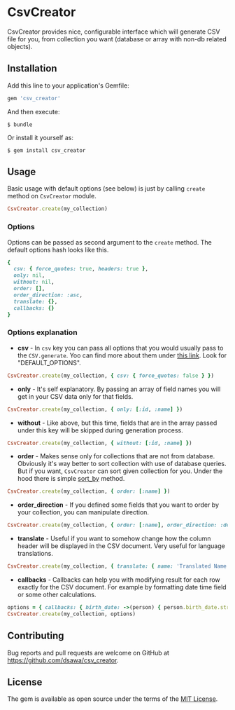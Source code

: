 # CsvCreator

CsvCreator provides nice, configurable interface which will generate CSV file for you, from collection you want (database or array with non-db related objects).

## Installation

Add this line to your application's Gemfile:

```ruby
gem 'csv_creator'
```

And then execute:

    $ bundle

Or install it yourself as:

    $ gem install csv_creator

## Usage

Basic usage with default options (see below) is just by calling `create` method on `CsvCreator` module.

```ruby
CsvCreator.create(my_collection)
```

### Options

Options can be passed as second argument to the `create` method. The default options hash looks like this.
```ruby
{
  csv: { force_quotes: true, headers: true },
  only: nil,
  without: nil,
  order: [],
  order_direction: :asc,
  translate: {},
  callbacks: {}
}
```

### Options explanation

* **csv** - In `csv` key you can pass all options that you would usually pass to the `CSV.generate`. 
Yoo can find more about them under [this link](http://ruby-doc.org/stdlib-2.2.2/libdoc/csv/rdoc/CSV.html). Look for "DEFAULT_OPTIONS".
```ruby
CsvCreator.create(my_collection, { csv: { force_quotes: false } })
```

* **only** - It's self explanatory. By passing an array of field names you will get in your CSV data only for that fields.
```ruby
CsvCreator.create(my_collection, { only: [:id, :name] })
```

* **without** - Like above, but this time, fields that are in the array passed under this key will be skipped during generation process.
```ruby
CsvCreator.create(my_collection, { without: [:id, :name] })
```

* **order** - Makes sense only for collections that are not from database. Obviously it's way better to sort collection with use of database queries. But if you want, `CsvCreator` can sort given collection for you. Under the hood there is simple [sort_by](http://ruby-doc.org/core-2.2.2/Enumerable.html#method-i-sort_by) method.
```ruby
CsvCreator.create(my_collection, { order: [:name] })
```

* **order_direction** - If you defined some fields that you want to order by your collection, you can manipulate direction.
```ruby
CsvCreator.create(my_collection, { order: [:name], order_direction: :desc })
```

* **translate** - Useful if you want to somehow change how the column header will be displayed in the CSV document. Very useful for language translations.
```ruby
CsvCreator.create(my_collection, { translate: { name: 'Translated Name Field' })
```

* **callbacks** - Callbacks can help you with modifying result for each row exactly for the CSV document. For example by formatting date time field or some other calculations.
```ruby
options = { callbacks: { birth_date: ->(person) { person.birth_date.strftime('%m/%d/%Y') } } }
CsvCreator.create(my_collection, options)
```

## Contributing

Bug reports and pull requests are welcome on GitHub at https://github.com/dsawa/csv_creator.

## License

The gem is available as open source under the terms of the [MIT License](http://opensource.org/licenses/MIT).

